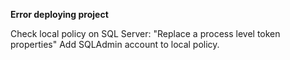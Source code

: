 __Error deploying project__

Check local policy on SQL Server: "Replace a process level token properties"
Add SQLAdmin account to local policy.


